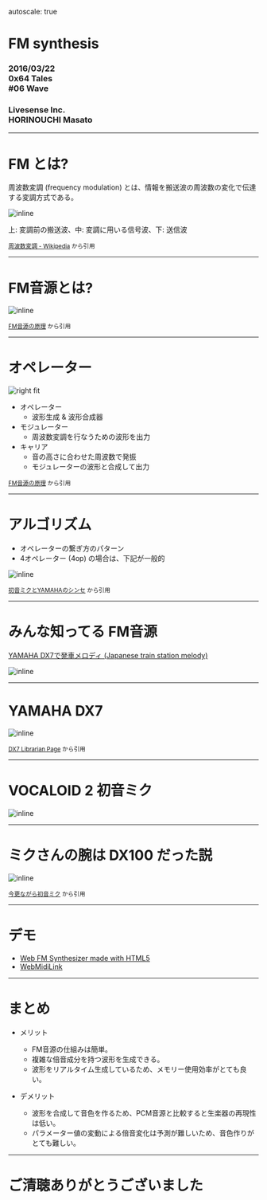 autoscale: true

# FM synthesis

### 2016/03/22<br />0x64 Tales<br />#06 Wave

### Livesense Inc.<br />HORINOUCHI Masato

---

# FM とは?

周波数変調 (frequency modulation) とは、情報を搬送波の周波数の変化で伝達する変調方式である。

![inline](Fm-waveform.png)

上: 変調前の搬送波、中: 変調に用いる信号波、下: 送信波

<sub>[周波数変調 - Wikipedia](https://ja.wikipedia.org/wiki/%E5%91%A8%E6%B3%A2%E6%95%B0%E5%A4%89%E8%AA%BF) から引用</sub>

---

# FM音源とは?

![inline](ind_photo_01.jpg)

<sub>[FM音源の原理](http://jp.yamaha.com/products/music-production/synthesizers/synth_40th/history/column/fm_tone_generation/) から引用</sub>

---

# オペレーター

![right fit](ind_photo_07.jpg)

* オペレーター
  * 波形生成 & 波形合成器
* モジュレーター
  * 周波数変調を行なうための波形を出力
* キャリア
  * 音の高さに合わせた周波数で発振
  * モジュレーターの波形と合成して出力

<sub>[FM音源の原理](http://jp.yamaha.com/products/music-production/synthesizers/synth_40th/history/column/fm_tone_generation/) から引用</sub>

---

# アルゴリズム

* オペレーターの繋ぎ方のパターン
* 4オペレーター (4op) の場合は、下記が一般的

![inline](201004051919.jpg)

<sub>[初音ミクとYAMAHAのシンセ](http://klavier.jp/blog/2010/04/05/4362/) から引用</sub>

---

# みんな知ってる FM音源

[YAMAHA DX7で発車メロディ (Japanese train station melody)](https://www.youtube.com/watch?v=biBCVDcaRls)

![inline](https://www.youtube.com/watch?v=biBCVDcaRls)

---

# YAMAHA DX7

![inline](DX7.jpg)

<sub>[DX7 Librarian Page](http://dx7.roundsquare.net/) から引用</sub>

---

# VOCALOID 2 初音ミク

![inline](VOCALOID_1_pop2.jpg)

---

# ミクさんの腕は DX100 だった説

![inline](mikudx100_2.jpg)

<sub>[今更ながら初音ミク](http://ga-j.cocolog-nifty.com/blog/2007/10/post_61c2.html) から引用</sub>

---

# デモ

* [Web FM Synthesizer made with HTML5](http://www.taktech.org/takm/WebFMSynth/)
* [WebMidiLink](http://www.g200kg.com/en/docs/webmidilink/)

---

# まとめ

* メリット
  * FM音源の仕組みは簡単。
  * 複雑な倍音成分を持つ波形を生成できる。
  * 波形をリアルタイム生成しているため、メモリー使用効率がとても良い。

* デメリット
  * 波形を合成して音色を作るため、PCM音源と比較すると生楽器の再現性は低い。
  * パラメーター値の変動による倍音変化は予測が難しいため、音色作りがとても難しい。

---

# ご清聴ありがとうございました
